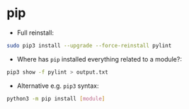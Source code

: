 # pip

* Full reinstall:

```bash
sudo pip3 install --upgrade --force-reinstall pylint
```

* Where has `pip` installed everything related to a module?:

```bash
pip3 show -f pylint > output.txt
```

* Alternative e.g. `pip3` syntax:

```bash
python3 -m pip install [module]
```